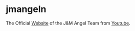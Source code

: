 # jmangeln
The Official [Website](https://jmangeln2.herokuapp.com) of the J&amp;M Angel Team 
from [Youtube](https://www.youtube.com/user/jonas9192).